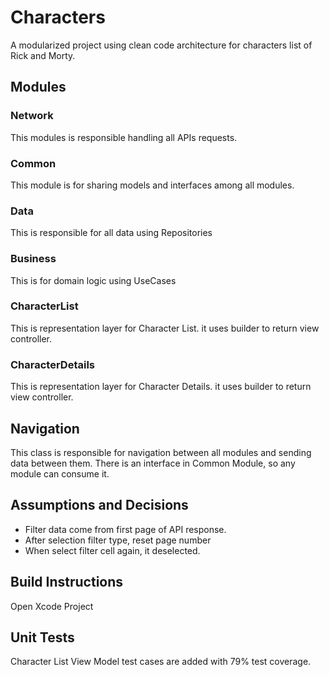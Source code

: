 # Characters
 
A modularized project using clean code architecture for characters list of Rick and Morty.

## Modules

### Network 
This modules is responsible handling all APIs requests.

### Common
This module is for sharing models and interfaces among all modules.

### Data
This is responsible for all data using Repositories

### Business
This is for domain logic using UseCases

### CharacterList 
This is representation layer for Character List. it uses builder to return view controller.

### CharacterDetails
This is representation layer for Character Details. it uses builder to return view controller.

## Navigation
This class is responsible for navigation between all modules and sending data between them.
There is an interface in Common Module, so any module can consume it.
## Assumptions and Decisions
- Filter data come from first page of API response.
- After selection filter type, reset page number
- When select filter cell again, it deselected. 
## Build Instructions
Open Xcode Project
## Unit Tests
Character List View Model test cases are added with 79% test coverage.
